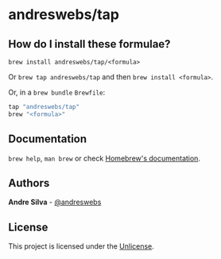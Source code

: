 # andreswebs/tap

## How do I install these formulae?

`brew install andreswebs/tap/<formula>`

Or `brew tap andreswebs/tap` and then `brew install <formula>`.

Or, in a `brew bundle` `Brewfile`:

```ruby
tap "andreswebs/tap"
brew "<formula>"
```

## Documentation

`brew help`, `man brew` or check [Homebrew's documentation](https://docs.brew.sh).

## Authors

**Andre Silva** - [@andreswebs](https://github.com/andreswebs)

## License

This project is licensed under the [Unlicense](UNLICENSE).
